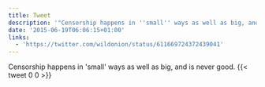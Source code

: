 ```yaml
---
title: Tweet
description: '"Censorship happens in ''small'' ways as well as big, and is never good. "'
date: '2015-06-19T06:06:15+01:00'
links:
  - 'https://twitter.com/wildonion/status/611669724372439041'
---
```

Censorship happens in 'small' ways as well as big, and is never good. 
      {{< tweet 0 0 >}}
    
